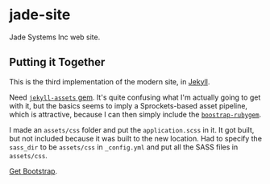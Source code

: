 jade-site
=========

Jade Systems Inc web site.

## Putting it Together
This is the third implementation of the modern site, in [Jekyll](https://jekyllrb.com).

Need [`jekyll-assets` gem](https://github.com/envygeeks/jekyll-assets). It's quite confusing what I'm actually going to get with it, but the basics seems to imply a Sprockets-based asset pipeline, which is attractive, because I can then simply include the [`boostrap-rubygem`](https://github.com/twbs/bootstrap-rubygem).

I made an `assets/css` folder and put the `application.scss` in it. It got built, but not included because it was built to the new location. Had to specify the `sass_dir` to be `assets/css` in `_config.yml` and put all the SASS files in `assets/css`.

[Get Bootstrap](https://github.com/twbs/bootstrap/archive/v4.1.3.zip).

